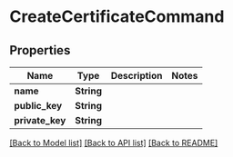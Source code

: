 # CreateCertificateCommand

## Properties

Name | Type | Description | Notes
------------ | ------------- | ------------- | -------------
**name** | **String** |  | 
**public_key** | **String** |  | 
**private_key** | **String** |  | 

[[Back to Model list]](../README.md#documentation-for-models) [[Back to API list]](../README.md#documentation-for-api-endpoints) [[Back to README]](../README.md)


